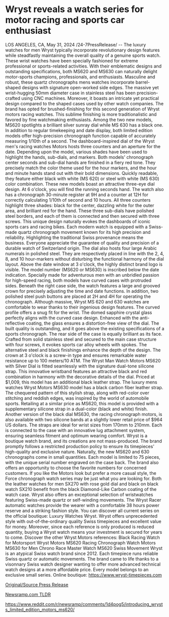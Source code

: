 # Wryst reveals a watch series for motor racing and sports car enthusiast

LOS ANGELES, CA, May 31, 2024 /24-7PressRelease/ -- The luxury watches for men Wryst typically incorporate revolutionary design features while steadfastly maintaining the overall quality of a genuine sports watch. These wrist watches have been specially fashioned for extreme professional or sports-related activities.  With their emblematic designs and outstanding specifications, both MS620 and MS630 can naturally delight motor-sports champions, professionals, and enthusiasts.  Masculine and robust, these quartz chronographs mens watches incorporate barrel-shaped designs with signature open-worked side edges. The massive yet wrist-hugging 50mm diameter case in stainless steel has been precision-crafted using CNC machines. Moreover, it boasts an intricate yet practical design compared to the shaped cases used by other watch companies.  The brand has opted for brushed-finishing for this second generation of Wryst motors racing watches. This sublime finishing is more traditionalistic and favored by fine watchmaking enthusiasts.  Among the two new models, MS620 spotlights a brilliant silver sunray dial while MS 630 has a black one. In addition to regular timekeeping and date display, both limited edition models offer high-precision chronograph function capable of accurately measuring 1/10th of a second.  The dashboard-inspired dial of the Wryst men's racing watches Motors hosts three counters and an aperture for the date. Depending upon the model, various shades have been used to highlight the hands, sub-dials, and markers.  Both models' chronograph center seconds and sub-dial hands are finished in a fiery red tone. They precisely match the color theme used for the hour markers, and the hour and minute hands stand out with their bold dimensions. Quickly readable, they feature either black with white (MS 620) or steel with white (MS 630) color combination.  These new models boast an attractive three-eye dial design. At 6 o'clock, you will find the running seconds hand. The watch also has a chronograph 30-minute register at 9H and a counter at 12H for correctly calculating 1/10th of second and 10 hours. All three counters highlight three shades: black for the center, dazzling white for the outer area, and brilliant red for the hand.  These three sub-dials have polished steel borders, and each of them is connected and then secured with three screws. This unique design naturally evokes the dashboards of iconic sports cars and racing bikes.  Each modern watch is equipped with a Swiss-made quartz chronograph movement known for its high precision and reliability. Highlighting the traditional Swiss provenance means the business. Everyone appreciate the guarantee of quality and precision of a durable watch of Switzerland origin.  The dial also hosts four large Arabic numerals in polished steel. They are respectively placed in line with the 2, 4, 8, and 10 hour-markers without disturbing the functional harmony of the dial layout. Above the date window at 3 o'clock, the highly distinct brand logo is visible. The model number (MS620 or MS630) is inscribed below the date indication.  Specially made for adventurous men with an unbridled passion for high-speed racing, both models have curved cases with protruded sides. Beneath the right case side, the watch features a large and grooved crown for precisely adjusting the time and date functions. In addition, two polished steel push buttons are placed at 2H and 4H for operating the chronograph.  Although massive, Wryst MS 620 and 630 watches are comfortable to wear thanks to their ingenious design features. The curved profile offers a snug fit for the wrist.  The domed sapphire crystal glass perfectly aligns with the curved case design. Enhanced with the anti-reflective coating, the glass ensures a distortion-free view of the dial. The built quality is outstanding, and it goes above the existing specifications of a sports chronograph.  The rear side of the case is equally brilliant as its face. Crafted from solid stainless steel and secured to the main case structure with four screws, it evokes sports car alloy wheels with spokes. The alternative steel and black finishings enhance the depth of the design. The crown at 3 o'clock is a screw-in type and ensures remarkable water resistance up to 100 meters/10 ATM.  The Wryst Man Watch Motors MS620 with Silver Dial is fitted seamlessly with the signature dual-tone silicone strap. This innovative wristband features an attractive black and red combination in harmony with the decorative details of the dial. Priced at $1,009, this model has an additional black leather strap.  The luxury mens watches Wryst Motors MS630 model has a black carbon fiber leather strap. The chequered pattern of this stylish strap, along with red-color over stitching and reddish edges, was inspired by the world of automobile sports.  Retailing at a similar price as MS620, this model is provided with a supplementary silicone strap in a dual-color (black and white) finish.  Another version of the black dial MS630, the racing chronograph motors, is also available with two silicone bands at a slightly lower retail price of $964 US dollars.  The straps are ideal for wrist sizes from 170mm to 210mm. Each is connected to the case with an innovative lug attachment system, ensuring seamless fitment and optimum wearing comfort.  Wryst is a boutique watch brand, and its creations are not mass-produced. The brand promptly follows a restricted production policy to ensure its timepieces' high-quality and exclusive nature. Naturally, the new MS620 and 630 chronographs come in small quantities.  Each model is limited to 75 pieces, with the unique serial number engraved on the case back. The brand also offers an opportunity to choose the favorite numbers for concerned customers.  If you like the Motors look but prefer a more casual style, the Force chronograph watch series may be just what you are looking for. Both the leather watches for men SX270 with rose gold dial and black on black watch SX210 benefit from the black Diamond-Like Carbon coating of the watch case.  Wryst also offers an exceptional selection of wristwatches featuring Swiss-made quartz or self-winding movements. The Wryst Racer automatic watches provide the wearer with a comfortable 38 hours power reserve and a striking fashion style.  You can discover all current series on the official boutique: Luxury Watches Wryst.  Wryst offers unprecedented style with out-of-the-ordinary quality Swiss timepieces and excellent value for money. Moreover, since each reference is only produced is reduced quantity, buying a Wryst watch means your investment is secured for years to come.  Discover the other Wryst Motors references:  Black Racing Watch for Motorsport Wryst Motors MS620  Racing Chronograph Watch Motors MS630 for Men  Chrono Race Master Watch MS620 Swiss Movement  Wryst is an atypical Swiss watch brand since 2012. Each timepiece runs reliable Swiss quartz or automatic movements. The brand came to life thanks to a visonnary Swiss watch designer wanting to offer more advanced technical watch designs at a more affordable price. Every model belongs to an exclusive small series.  Online boutique: https://www.wryst-timepieces.com 

[Original/Source Press Release](https://www.24-7pressrelease.com/press-release/511246/wryst-reveals-a-watch-series-for-motor-racing-and-sports-car-enthusiast)
                    

[Newsramp.com TLDR](None) 

https://www.reddit.com/r/newsramp/comments/1d4pog5/introducing_wrysts_limited_edition_motors_ms620/